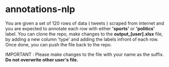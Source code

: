 # annotations-nlp

You are given a set of 120 rows of data ( tweets ) scraped from internet and you are expected to annotate each row with either **'sports'** or **'politics'** label. 
You can clone the repo, make changes to the **output_[user].xlsx** file, by adding a new column 'type' and adding the labels infront of each row.
Once done, you can push the file back to the repo.

IMPORTANT : Please make changes to the file with your name as the suffix. **Do not overwrite other user's file.**
